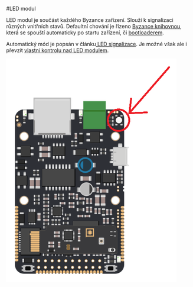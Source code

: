 #LED modul

LED modul je součást každého Byzance zařízení. Slouží k signalizaci různých vnitřních stavů. Defaultní chování je řízeno [Byzance knihovnou](/byzance_documentation/hardware_intro/API/byzance-api.md), která se spouští automaticky po startu zařízení, či [bootloaderem](/byzance_documentation/hardware_intro/features/bootloader.md).

Automatický mód je popsán v článku[ LED signalizace](/byzance_documentation/hardware_intro/API/led-signalizace.md). Je možné však ale i převzít [vlastní kontrolu nad LED modulem](/articles/hardware/ioda/navody/led-modul.md).

![](/assets/ioda_led.png)






